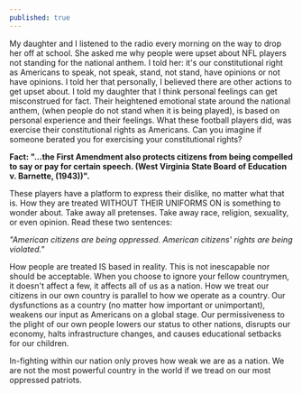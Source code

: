 ```yaml
---
published: true
---
```

My daughter and I listened to the radio every morning on the way to drop her off at school. She asked me why people were upset about NFL players not standing for the national anthem. I told her: it's our constitutional right as Americans to speak, not speak, stand, not stand, have opinions or not have opinions. I told her that personally, I believed there are other actions to get upset about. I told my daughter that I think personal feelings can get misconstrued for fact. Their heightened emotional state around the national anthem, (when people do not stand when it is being played), is based on personal experience and their feelings. What these football players did, was exercise their constitutional rights as Americans. Can you imagine if someone berated you for exercising your constitutional rights? 
  
**Fact: "...the First Amendment also protects citizens from being compelled to say or pay for certain speech. (West Virginia State Board of Education v. Barnette, (1943))".** 
  
These players have a platform to express their dislike, no matter what that is. How they are treated WITHOUT THEIR UNIFORMS ON is something to wonder about. Take away all pretenses. Take away race, religion, sexuality, or even opinion. Read these two sentences:  
  
_"American citizens are being oppressed. American citizens' rights are being violated."_ 
  
How people are treated IS based in reality. This is not inescapable nor should be acceptable. When you choose to ignore your fellow countrymen, it doesn't affect a few, it affects all of us as a nation. How we treat our citizens in our own country is parallel to how we operate as a country. Our dysfunctions as a country (no matter how important or unimportant), weakens our input as Americans on a global stage. Our permissiveness to the plight of our own people lowers our status to other nations, disrupts our economy, halts infrastructure changes, and causes educational setbacks for our children. 
  
In-fighting within our nation only proves how weak we are as a nation. We are not the most powerful country in the world if we tread on our most oppressed patriots.
